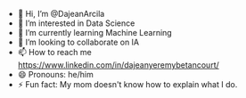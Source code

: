 - 👋 Hi, I’m @DajeanArcila
- 👀 I’m interested in Data Science
- 🌱 I’m currently learning Machine Learning
- 💞️ I’m looking to collaborate on IA
- 📫 How to reach me https://www.linkedin.com/in/dajeanyeremybetancourt/
- 😄 Pronouns: he/him
- ⚡ Fun fact: My mom doesn't know how to explain what I do.

<!---
DajeanArcila/DajeanArcila is a ✨ special ✨ repository because its `README.md` (this file) appears on your GitHub profile.
You can click the Preview link to take a look at your changes.
--->
